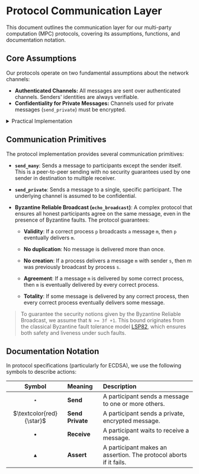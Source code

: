 # Protocol Communication Layer

This document outlines the communication layer for our multi-party computation (MPC) protocols, covering its assumptions, functions, and documentation notation.

## Core Assumptions

Our protocols operate on two fundamental assumptions about the network channels:

- **Authenticated Channels:** All messages are sent over authenticated channels. Senders' identities are always verifiable.
- **Confidentiality for Private Messages:** Channels used for private messages (`send_private`) must be encrypted.

<details>
  <summary>Practical Implementation</summary>
  In practice, we satisfy both requirements by running all protocols over a network where participants are connected via a TLS channel. This ensures both, authentication and confidentiality.
</details>

## Communication Primitives

The protocol implementation provides several communication primitives:

- **`send_many`**: Sends a message to participants except the sender itself. This is a peer-to-peer sending with no security guarantees used by one sender in destination to multiple receiver.

- **`send_private`**: Sends a message to a single, specific participant. The underlying channel is assumed to be confidential.

- **Byzantine Reliable Broadcast (`echo_broadcast`)**: A complex protocol that ensures all honest participants agree on the same message, even in the presence of Byzantine faults. The protocol guarantees:

  - **Validity**: If a correct process `p` broadcasts `a` message `m`, then `p` eventually delivers `m`.
  
  - **No duplication**: No message is delivered more than once.
  
  - **No creation**: If a process delivers a message `m` with sender `s`, then m was previously broadcast by process `s`.

  - **Agreement**: If a message `m` is delivered by some correct process, then `m` is eventually delivered by every correct process.

  - **Totality**: If some message is delivered by any correct process, then every correct process eventually delivers some message.

> To guarantee the security notions given by the Byzantine Reliable Broadcast, we assume that `N >= 3f +1`. This bound originates from the classical Byzantine fault tolerance model [LSP82](https://lamport.azurewebsites.net/pubs/byz.pdf), which ensures both safety and liveness under such faults.

## Documentation Notation
In protocol specifications (particularly for ECDSA), we use the following symbols to describe actions:

| Symbol | Meaning | Description |
| :---: | :--- | :--- |
| $\star$ | **Send** | A participant sends a message to one or more others. |
| $\textcolor{red}{\star}$ | **Send Private** | A participant sends a private, encrypted message. |
| $\bullet$ | **Receive** | A participant waits to receive a message. |
| $\blacktriangle$ | **Assert** | A participant makes an assertion. The protocol aborts if it fails. |
